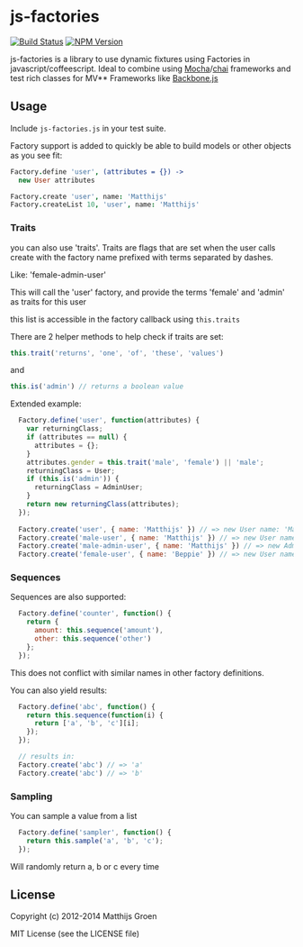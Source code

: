 js-factories
============

[![Build Status](https://travis-ci.org/matthijsgroen/js-factories.png?branch=master)](https://travis-ci.org/matthijsgroen/js-factories)
[![NPM Version](https://fury-badge.herokuapp.com/js/js-factories.png)](http://badge.fury.io/js/js-factories)


js-factories is a library to use dynamic fixtures using Factories in
javascript/coffeescript. Ideal to combine using [Mocha](http://visionmedia.github.com/mocha/)/[chai](http://chaijs.com/) frameworks and test rich classes for MV\*\* Frameworks like [Backbone.js](http://backbonejs.org/)

Usage
-----

Include `js-factories.js` in your test suite.

Factory support is added to quickly be able to build models or
other objects as you see fit:

```coffee
Factory.define 'user', (attributes = {}) ->
  new User attributes

Factory.create 'user', name: 'Matthijs'
Factory.createList 10, 'user', name: 'Matthijs'
```

### Traits

you can also use 'traits'.
Traits are flags that are set when the user calls create with the
factory name prefixed with terms separated by dashes.

Like: 'female-admin-user'

This will call the 'user' factory, and provide the terms 'female' and
'admin' as traits for this user

this list is accessible in the factory callback using `this.traits`

There are 2 helper methods to help check if traits are set:

```javascript
this.trait('returns', 'one', 'of', 'these', 'values')
```

and

```javascript
this.is('admin') // returns a boolean value
```

Extended example:

```javascript
  Factory.define('user', function(attributes) {
    var returningClass;
    if (attributes == null) {
      attributes = {};
    }
    attributes.gender = this.trait('male', 'female') || 'male';
    returningClass = User;
    if (this.is('admin')) {
      returningClass = AdminUser;
    }
    return new returningClass(attributes);
  });
  
  Factory.create('user', { name: 'Matthijs' }) // => new User name: 'Matthijs'
  Factory.create('male-user', { name: 'Matthijs' }) // => new User name: 'Matthijs', gender: 'male'
  Factory.create('male-admin-user', { name: 'Matthijs' }) // => new AdminUser name: 'Matthijs', gender: 'male'
  Factory.create('female-user', { name: 'Beppie' }) // => new User name: 'Beppie', gender: 'female'
```

### Sequences

Sequences are also supported:

```javascript
  Factory.define('counter', function() {
    return {
      amount: this.sequence('amount'),
      other: this.sequence('other')
    };
  });
```

This does not conflict with similar names in other factory definitions.

You can also yield results:

```javascript
  Factory.define('abc', function() {
    return this.sequence(function(i) {
      return ['a', 'b', 'c'][i];
    });
  });

  // results in:
  Factory.create('abc') // => 'a'
  Factory.create('abc') // => 'b'
```

### Sampling

You can sample a value from a list

```javascript
  Factory.define('sampler', function() {
    return this.sample('a', 'b', 'c');
  });
```

Will randomly return a, b or c every time

## License

Copyright (c) 2012-2014 Matthijs Groen

MIT License (see the LICENSE file)
